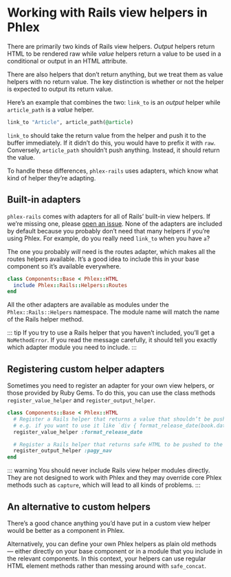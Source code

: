 # Working with Rails view helpers in Phlex

There are primarily two kinds of Rails view helpers. _Output_ helpers return HTML to be rendered raw while _value_ helpers return a value to be used in a conditional or output in an HTML attribute.

There are also helpers that don’t return anything, but we treat them as value helpers with no return value. The key distinction is whether or not the helper is expected to output its return value.

Here’s an example that combines the two: `link_to` is an _output_ helper while `article_path` is a _value_ helper.

```ruby
link_to "Article", article_path(@article)
```

`link_to` should take the return value from the helper and push it to the buffer immediately. If it didn’t do this, you would have to prefix it with `raw`. Conversely, `article_path` shouldn’t push anything. Instead, it should return the value.

To handle these differences, `phlex-rails` uses adapters, which know what kind of helper they’re adapting.

## Built-in adapters

`phlex-rails` comes with adapters for all of Rails’ built-in view helpers. If we’re missing one, please [open an issue](https://github.com/phlex-ruby/phlex-rails/issues/new). None of the adapters are included by default because you probably don’t need that many helpers if you’re using Phlex. For example, do you really need `link_to` when you have `a`?

The one you probably _will_ need is the routes adapter, which makes all the routes helpers available. It’s a good idea to include this in your base component so it’s available everywhere.

```ruby
class Components::Base < Phlex::HTML
  include Phlex::Rails::Helpers::Routes
end
```

All the other adapters are available as modules under the `Phlex::Rails::Helpers` namespace. The module name will match the name of the Rails helper method.

::: tip
If you try to use a Rails helper that you haven’t included, you’ll get a `NoMethodError`. If you read the message carefully, it should tell you exactly which adapter module you need to include.
:::

## Registering custom helper adapters

Sometimes you need to register an adapter for your own view helpers, or those provided by Ruby Gems. To do this, you can use the class methods `register_value_helper` and `register_output_helper`.

```ruby
class Components::Base < Phlex::HTML
  # Register a Rails helper that returns a value that shouldn’t be pushed to the output buffer.
  # e.g. if you want to use it like `div { format_release_date(book.date) }`
  register_value_helper :format_release_date

  # Register a Rails helper that returns safe HTML to be pushed to the output buffer.
  register_output_helper :pagy_nav
end
```

::: warning
You should never include Rails view helper modules directly. They are not designed to work with Phlex and they may override core Phlex methods such as `capture`, which will lead to all kinds of problems.
:::

## An alternative to custom helpers

There’s a good chance anything you’d have put in a custom view helper would be better as a component in Phlex.

Alternatively, you can define your own Phlex helpers as plain old methods — either directly on your base component or in a module that you include in the relevant components. In this context, your helpers can use regular HTML element methods rather than messing around with `safe_concat`.

